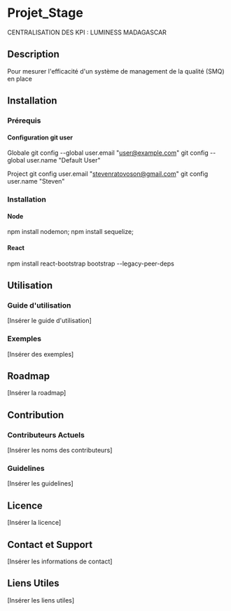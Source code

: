 # Projet_Stage

CENTRALISATION DES KPI : LUMINESS MADAGASCAR

## Description

Pour mesurer l'efficacité d'un système de management de la qualité (SMQ) en place

## Installation

### Prérequis

#### Configuration git user
Globale
git config --global user.email "user@example.com"
git config --global user.name "Default User"

Project
git config user.email "stevenratovoson@gmail.com"
git config user.name "Steven"

### Installation

#### Node
npm install nodemon;
npm install sequelize; 


#### React
npm install react-bootstrap bootstrap --legacy-peer-deps


## Utilisation

### Guide d'utilisation

[Insérer le guide d'utilisation]

### Exemples

[Insérer des exemples]

## Roadmap

[Insérer la roadmap]

## Contribution

### Contributeurs Actuels

[Insérer les noms des contributeurs]

### Guidelines

[Insérer les guidelines]

## Licence

[Insérer la licence]

## Contact et Support

[Insérer les informations de contact]

## Liens Utiles

[Insérer les liens utiles]

 
